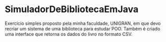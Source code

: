 # SimuladorDeBibliotecaEmJava
 Exercício simples proposto pela minha faculdade, UNIGRAN, em que devo recriar um sistema de uma biblioteca para estudar POO.
 Também é criado uma interface que retorna os dados do livro no formato CSV.
